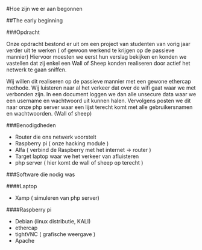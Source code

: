 #Hoe zijn we er aan begonnen

##The early beginning

###Opdracht

Onze opdracht bestond er uit om een project van studenten van vorig jaar verder uit te werken ( of gewoon werkend te krijgen op de passieve mannier)
Hiervoor moesten we eerst hun verslag bekijken en konden we vastellen dat zij enkel een Wall of Sheep konden realiseren door actief het netwerk te gaan sniffen.

Wij willen dit realiseren op de passieve mannier met een gewone ethercap methode. Wij luisteren naar al het verkeer dat over de wifi gaat waar we met verbonden zijn.
In een document loggen we dan alle unsecure data waar we een username en wachtwoord uit kunnen halen.
Vervolgens posten we dit naar onze php server waar een lijst terecht komt met alle gebruikersnamen en wachtwoorden. (Wall of sheep)

###Benodigdheden

* Router die ons netwerk voorstelt
* Raspberry pi ( onze hacking module )
* Alfa ( verbind de Raspberry met het internet -> router )
* Target laptop waar we het verkeer van afluisteren
* php server ( hier komt de wall of sheep op terecht )

###Software die nodig was

####Laptop
* Xamp ( simuleren van php server)

####Raspberry pi
* Debian (linux distributie, KALI)
* ethercap
* tightVNC ( grafische weergave )
* Apache

